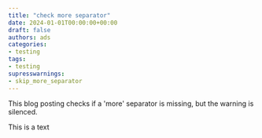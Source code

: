 ```yaml
---
title: "check more separator"
date: 2024-01-01T00:00:00+00:00
draft: false
authors: ads
categories:
- testing
tags:
- testing
supresswarnings:
- skip_more_separator
---
```


This blog posting checks if a 'more' separator is missing, but the warning is silenced.

This is a text
